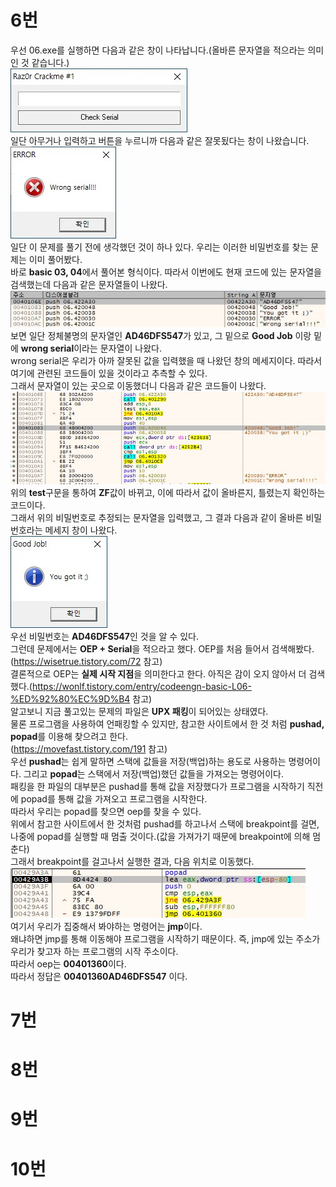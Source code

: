 # 6번
우선 06.exe를 실행하면 다음과 같은 창이 나타납니다.(올바른 문자열을 적으라는 의미인 것 같습니다.)  
<img src="./basic 06/6-1.jpg">  
일단 아무거나 입력하고 버튼을 누르니까 다음과 같은 잘못됬다는 창이 나왔습니다.  
<img src="./basic 06/6-2.jpg">  
일단 이 문제를 풀기 전에 생각했던 것이 하나 있다. 우리는 이러한 비밀번호를 찾는 문제는 이미 풀어봤다.  
바로 **basic 03, 04**에서 풀어본 형식이다. 따라서 이번에도 현재 코드에 있는 문자열을 검색했는데 다음과 같은 문자열들이 나왔다.  
<img src="./basic 06/6-3.jpg">  
보면 일단 정체불명의 문자열인 **AD46DFS547**가 있고, 그 밑으로 **Good Job** 이랑 밑에 **wrong serial**이라는 문자열이 나왔다.  
wrong serial은 우리가 아까 잘못된 값을 입력했을 때 나왔던 창의 메세지이다. 따라서 여기에 관련된 코드들이 있을 것이라고 추측할 수 있다.  
그래서 문자열이 있는 곳으로 이동했더니 다음과 같은 코드들이 나왔다.  
<img src="./basic 06/6-4.jpg">  
위의 **test**구문을 통하여 **ZF**값이 바뀌고, 이에 따라서 값이 올바른지, 틀렸는지 확인하는 코드이다.  
그래서 위의 비밀번호로 추정되는 문자열을 입력했고, 그 결과 다음과 같이 올바른 비밀번호라는 메세지 창이 나왔다.  
<img src="./basic 06/6-5.jpg">  
우선 비밀번호는 **AD46DFS547**인 것을 알 수 있다.  
그런데 문제에서는 **OEP + Serial**을 적으라고 했다. OEP를 처음 들어서 검색해봤다.(https://wisetrue.tistory.com/72 참고)  
결론적으로 OEP는 **실제 시작 지점**을 의미한다고 한다. 아직은 감이 오지 않아서 더 검색했다.(https://wonlf.tistory.com/entry/codeengn-basic-L06-%ED%92%80%EC%9D%B4 참고)  
알고보니 지금 풀고있는 문제의 파일은 **UPX 패킹**이 되어있는 상태였다.  
물론 프로그램을 사용하여 언패킹할 수 있지만, 참고한 사이트에서 한 것 처럼 **pushad, popad**를 이용해 찾으려고 한다.  
(https://movefast.tistory.com/191 참고)  
우선 **pushad**는 쉽게 말하면 스택에 값들을 저장(백업)하는 용도로 사용하는 명령어이다.  그리고 **popad**는 스택에서 저장(백업)했던 값들을 가져오는 명령어이다.  
패킹을 한 파일의 대부분은 pushad를 통해 값을 저장했다가 프로그램을 시작하기 직전에 popad를 통해 값을 가져오고 프로그램을 시작한다.  
따라서 우리는 popad를 찾으면 oep를 찾을 수 있다.  
위에서 참고한 사이트에서 한 것처럼 pushad를 하고나서 스택에 breakpoint를 걸면, 나중에 popad를 실행할 때 멈출 것이다.(값을 가져가기 때문에 breakpoint에 의해 멈춘다)  
그래서 breakpoint를 걸고나서 실행한 결과, 다음 위치로 이동했다.  
<img src="./basic 06/6-6.jpg">  
여기서 우리가 집중해서 봐야하는 명령어는 **jmp**이다.  
왜냐하면 jmp를 통해 이동해야 프로그램을 시작하기 때문이다. 즉, jmp에 있는 주소가 우리가 찾고자 하는 프로그램의 시작 주소이다.  
따라서 oep는 **00401360**이다.  
따라서 정답은 **00401360AD46DFS547** 이다.  

# 7번

# 8번

# 9번

# 10번 
